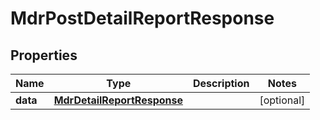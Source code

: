 

# MdrPostDetailReportResponse


## Properties

Name | Type | Description | Notes
------------ | ------------- | ------------- | -------------
**data** | [**MdrDetailReportResponse**](MdrDetailReportResponse.md) |  |  [optional]



